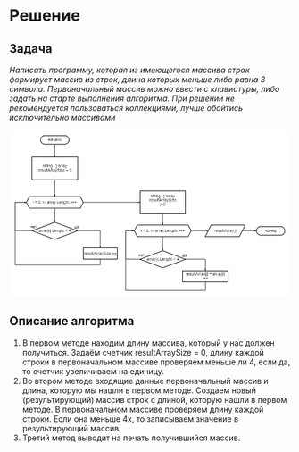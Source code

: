 # Решение
## Задача

*Написать программу, которая из имеющегося массива строк формирует массив из строк, длина которых меньше либо равна 3 символа. Первоначальный массив можно ввести с клавиатуры, либо задать на старте выполнения алгоритма. При решении не рекомендуется пользоваться коллекциями, лучше обойтись исключительно массивами*

![Блок-схему](diagram.png)

## Описание алгоритма

1. В первом методе находим длину массива, который у нас должен получиться. Задаём счетчик resultArraySize = 0, длину каждой строки в первоначальном массиве проверяем меньше ли 4, если да, то счетчик увеличиваем на единицу.
2. Во втором методе входящие данные первоначальный массив и длина, которую мы нашли в первом методе. Создаем новый (результирующий) массив строк с длиной, которую нашли в первом методе. 
В первоначальном массиве проверяем длину каждой строки. Если она меньше 4х, то записываем значение в результирующий массив. 
3. Третий метод выводит на печать получившийся массив.